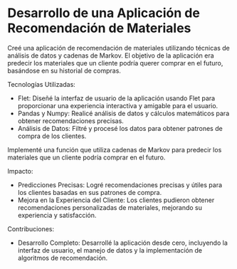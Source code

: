 # Desarrollo de una Aplicación de Recomendación de Materiales

Creé una aplicación de recomendación de materiales utilizando técnicas de análisis de datos y cadenas de Markov. El objetivo de la aplicación era predecir los materiales que un cliente podría querer comprar en el futuro, basándose en su historial de compras.

Tecnologías Utilizadas:

- Flet: Diseñé la interfaz de usuario de la aplicación usando Flet para proporcionar una experiencia interactiva y amigable para el usuario.
- Pandas y Numpy: Realicé análisis de datos y cálculos matemáticos para obtener recomendaciones precisas.
- Análisis de Datos: Filtré y procesé los datos para obtener patrones de compra de los clientes.

Implementé una función que utiliza cadenas de Markov para predecir los materiales que un cliente podría comprar en el futuro.

Impacto:
- Predicciones Precisas: Logré recomendaciones precisas y útiles para los clientes basadas en sus patrones de compra.
- Mejora en la Experiencia del Cliente: Los clientes pudieron obtener recomendaciones personalizadas de materiales, mejorando su experiencia y satisfacción.

Contribuciones:
- Desarrollo Completo: Desarrollé la aplicación desde cero, incluyendo la interfaz de usuario, el manejo de datos y la implementación de algoritmos de recomendación.
